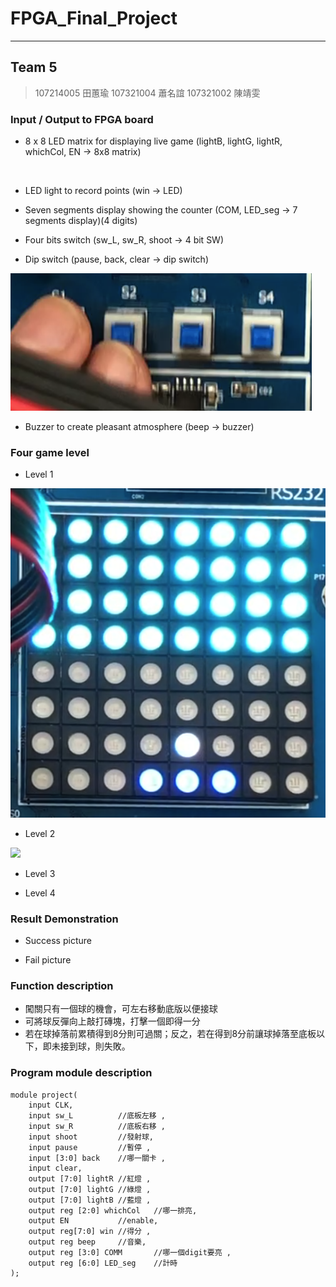# FPGA_Final_Project
---
## Team 5
> 107214005 田蕙瑜
> 107321004 蕭名誼
> 107321002 陳靖雯

### Input / Output to FPGA board
- 8 x 8 LED matrix for displaying live game (lightB, lightG, lightR, whichCol, EN -> 8x8 matrix)

![]()
- LED light to record points (win -> LED)


- Seven segments display showing the counter (COM, LED_seg -> 7 segments display)(4 digits)


- Four bits switch (sw_L, sw_R, shoot -> 4 bit SW)


- Dip switch (pause, back, clear -> dip switch)

![](https://github.com/angela604418/FPGA_Final_Project/blob/master/Images/switch.png)
- Buzzer to create pleasant atmosphere (beep -> buzzer)

### Four game level
- Level 1

![](https://github.com/angela604418/FPGA_Final_Project/blob/master/Images/level1.png)
- Level 2

![](![](https://github.com/angela604418/FPGA_Final_Project/blob/master/Images/level2.png))
- Level 3

- Level 4


### Result Demonstration

- Success picture

- Fail picture

### Function description
- 闖關只有一個球的機會，可左右移動底版以便接球
- 可將球反彈向上敲打磚塊，打擊一個即得一分
- 若在球掉落前累積得到8分則可過關；反之，若在得到8分前讓球掉落至底板以下，即未接到球，則失敗。

### Program module description
```verilog=
module project(
    input CLK,
    input sw_L          //底板左移 ,
    input sw_R          //底板右移 ,
    input shoot         //發射球,
    input pause         //暫停 ,
    input [3:0] back    //哪一關卡 ,
    input clear,
    output [7:0] lightR //紅燈 ,
    output [7:0] lightG //綠燈 ,
    output [7:0] lightB //藍燈 ,
    output reg [2:0] whichCol   //哪一排亮, 
    output EN           //enable,
    output reg[7:0] win //得分 ,
    output reg beep     //音樂,
    output reg [3:0] COMM       //哪一個digit要亮 ,
    output reg [6:0] LED_seg    //計時
);

```

